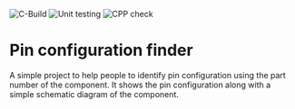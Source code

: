 ![C-Build](https://github.com/SOMASUNDARAM-C/mini-project_256538/workflows/C/C++%20CI/badge.svg)
![Unit testing](https://github.com/stepin654321/MiniProject_Template/workflows/Unit%20testing/badge.svg)
![CPP check](https://github.com/SOMASUNDARAM-C/mini-project_256538/workflows/cppcheck-action/badge.svg)
# Pin configuration finder
A simple project to help people to identify pin configuration using the part number of the component.
It shows the pin configuration along with a simple schematic diagram of the component.
